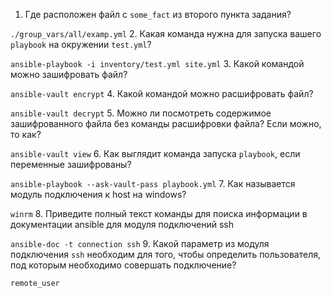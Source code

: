 1. Где расположен файл с `some_fact` из второго пункта задания?
   
```./group_vars/all/examp.yml```
2. Какая команда нужна для запуска вашего `playbook` на окружении `test.yml`?

```ansible-playbook -i inventory/test.yml site.yml```
3. Какой командой можно зашифровать файл?
   
```ansible-vault encrypt```
4. Какой командой можно расшифровать файл?
   
```ansible-vault decrypt```
5. Можно ли посмотреть содержимое зашифрованного файла без команды расшифровки файла? Если можно, то как?
   
```ansible-vault view```
6. Как выглядит команда запуска `playbook`, если переменные зашифрованы?
   
```ansible-playbook --ask-vault-pass playbook.yml```
7. Как называется модуль подключения к host на windows?
   
```winrm```
8. Приведите полный текст команды для поиска информации в документации ansible для модуля подключений ssh
   
```ansible-doc -t connection ssh```
9. Какой параметр из модуля подключения `ssh` необходим для того, чтобы определить пользователя, под которым необходимо совершать подключение?

```remote_user```